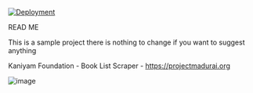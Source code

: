 [![Deployment](https://github.com/HariharanUmapathi/programmerlife/actions/workflows/main.yml/badge.svg)](https://github.com/HariharanUmapathi/programmerlife/actions/workflows/main.yml)

READ ME

This is a sample project there is nothing to change 
if you want to suggest anything 

Kaniyam Foundation - Book List Scraper - https://projectmadurai.org

![image](https://github.com/user-attachments/assets/24c99651-f6a8-4403-80f5-a1febf5db6c9)

